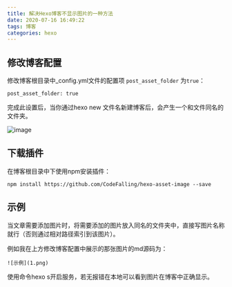 ```yaml
---
title: 解决Hexo博客不显示图片的一种方法
date: 2020-07-16 16:49:22
tags: 博客
categories: hexo
---
```


## 修改博客配置

修改博客根目录中_config.yml文件的配置项 `post_asset_folder` 为`true`：

<!-- more -->

`post_asset_folder: true`

完成此设置后，当你通过hexo new 文件名新建博客后，会产生一个和文件同名的文件夹。

![image](1.png)

## 下载插件

在博客根目录中下使用npm安装插件：

```
npm install https://github.com/CodeFalling/hexo-asset-image --save
```

## 示例

当文章需要添加图片时，将需要添加的图片放入同名的文件夹中，直接写图片名称就行（否则通过相对路径索引到该图片）。

例如我在上方修改博客配置中展示的那张图片的md源码为：
```
![示例](1.png)
```
使用命令hexo s开启服务，若无报错在本地可以看到图片在博客中正确显示。


